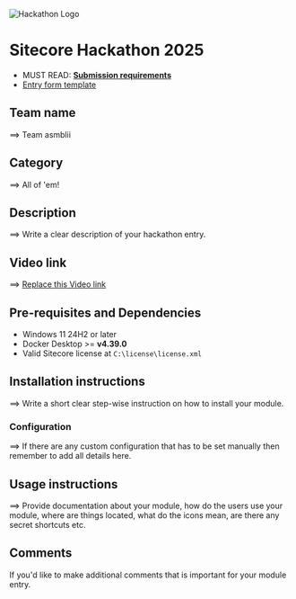 ![Hackathon Logo](docs/images/hackathon.png?raw=true "Hackathon Logo")

# Sitecore Hackathon 2025

- MUST READ: **[Submission requirements](SUBMISSION_REQUIREMENTS.md)**
- [Entry form template](ENTRYFORM.md)

## Team name

⟹ Team asmblii

## Category

⟹ All of 'em!

## Description

⟹ Write a clear description of your hackathon entry.

## Video link

⟹ [Replace this Video link](#video-link)

## Pre-requisites and Dependencies

- Windows 11 24H2 or later
- Docker Desktop >= **v4.39.0**
- Valid Sitecore license at `C:\license\license.xml`

## Installation instructions

⟹ Write a short clear step-wise instruction on how to install your module.

### Configuration

⟹ If there are any custom configuration that has to be set manually then remember to add all details here.

## Usage instructions

⟹ Provide documentation about your module, how do the users use your module, where are things located, what do the icons mean, are there any secret shortcuts etc.

## Comments

If you'd like to make additional comments that is important for your module entry.
